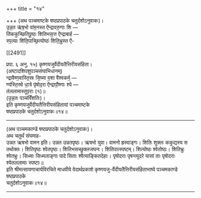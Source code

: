 +++
title = "१४"

+++
(अथ पञ्चमाष्टके षष्ठप्रपाठके चतुर्दशोऽनुवाकः)।  
उ॒न्न॒त ऋ॑ष॒भो वा॑म॒नस्त ऐ॑न्द्रावरु॒णाः शि —  
ति॑ककुच्छितिपू॒ष्ठः शितिभस॒त्त ऐ॑न्द्राबार्ह —  
स्प॒त्याः शि॑ति॒पाच्छि॒त्योष्ठः॑ शिति॒भ्रुस्त ऐ॑-

[[2491]]

प्रपा. ६ अनु. १५) कृष्णयजुर्वेदीयतैत्तिरीयसंहिता।  
(अष्टादशिपशुपञ्चसंघाभिधानम्)  
न्द्रावैष्ण॒वास्ति॒स्रः सि॒घ्मा व॒शा वै॑श्वकर्म॒ —  
ण्य॑स्ति॒स्रो धा॒त्रे पृ॑षोद॒रा ऐ॑न्द्रापौ॒ष्णाः श्ये —  
त॑ललामास्तूप॒राः (१)॥  
(उ॒न्न॒तः पञ्च॑विँशतिः)।  
इति कृष्णयजुर्वेदीयतैत्तिरीयसंहितायां पञ्चमाष्टके  
षष्ठप्रपाठके चतुर्दशोऽनुवाकः॥१४॥
___________
(अथ पञ्चमकाण्डे षष्ठप्रपाठके चतुर्दशोऽनुवाकः)।  
अथ चतुर्थं संघमाह-  
उन्नत ऋषभो वामन इति। उन्नत उन्नतपृष्ठः। ऋषभो युवा। वामनो ह्रस्वाङ्गः। शितिः शुक्लः ककुद्यस्य स तथोक्तः। शितिपृष्ठः श्वेतपृष्ठः। शितिभसच्छुक्लजघनः। शितिपात्स्पष्टम्। शित्योष्ठः श्वेतोष्ठः। शितिभ्रुः श्वेतभ्रुः। सिध्माः सिध्मलाङ्गाः पादे सिताः श्वैत्याङ्कितदेहाः। पृषोदराः पृषन्त्युदरे यासां ताः पृषोदराः श्येतललामाः स्पष्टाः॥  
इति श्रीमत्सायणाचार्यविरचिते माधवीये वेदार्थप्रकाशे कृष्णयजु-र्वेदीयतैत्तिरीयसंहिताभाष्ये पञ्चमकाण्डे षष्ठप्रपाठके  
चतुर्दशोऽनुवाकः॥१४॥
___________
